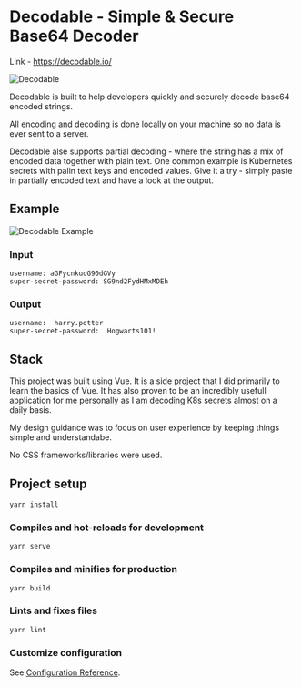 # Decodable - Simple & Secure Base64 Decoder

Link - https://decodable.io/

![Decodable](https://i.imgur.com/coJhS9K.png)

Decodable is built to help developers quickly and securely decode base64 encoded strings.

All encoding and decoding is done locally on your machine so no data is ever sent to a server.

Decodable alse supports partial decoding - where the string has a mix of encoded data together with plain text. One common example is Kubernetes secrets with palin text keys and encoded values. Give it a try - simply paste in partially encoded text and have a look at the output.

## Example

![Decodable Example](https://i.imgur.com/BQobGWk.png)


### Input
```
username: aGFycnkucG90dGVy
super-secret-password: SG9nd2FydHMxMDEh
```
### Output
```
username:  harry.potter 
super-secret-password:  Hogwarts101!
```

## Stack

This project was built using Vue. It is a side project that I did primarily to learn the basics of Vue. It has also proven to be an incredibly usefull application for me personally as I am decoding K8s secrets almost on a daily basis.

My design guidance was to focus on user experience by keeping things simple and understandabe.

No CSS frameworks/libraries were used.


## Project setup

```
yarn install
```

### Compiles and hot-reloads for development

```
yarn serve
```

### Compiles and minifies for production

```
yarn build
```

### Lints and fixes files

```
yarn lint
```

### Customize configuration

See [Configuration Reference](https://cli.vuejs.org/config/).
